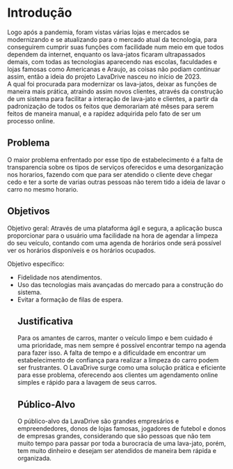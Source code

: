 # Introdução 

  Logo após a pandemia, foram vistas várias lojas e mercados se modernizando e se atualizando para o mercado atual da tecnologia, para conseguirem cumprir suas funções com facilidade num meio em que todos dependem da internet, enquanto os lava-jatos ficaram ultrapassados demais, com todas as tecnologias aparecendo nas escolas, faculdades e lojas famosas como Americanas e Araujo, as coisas não podiam continuar assim, então a ideia do projeto LavaDrive nasceu no início de 2023.  
  A qual foi procurada para modernizar os lava-jatos, deixar as funções de maneira mais prática,  atraíndo assim novos clientes, através da construção de um sistema para facilitar a interação de lava-jato e clientes, a partir da padronização de todos os feitos que demorariam até mêses para serem feitos de maneira manual, e a rapidez adquirida pelo fato de ser um processo online.

## Problema

O maior problema enfrentado por esse tipo de estabelecimento é a falta de transparencia sobre os tipos de serviços oferecidos e uma desorganização nos horarios, fazendo com que para ser atendido o cliente deve chegar cedo e ter a sorte de varias outras pessoas não terem tido a ideia de lavar o carro no mesmo horario.

## Objetivos

 Objetivo geral: Através de uma plataforma ágil e segura, a aplicação busca proporcionar para o usuário uma facilidade na hora de agendar a limpeza do seu veículo, contando com uma agenda de horários onde será possível ver os horários disponíveis e os horários ocupados.

Objetivo específico:
<ul>
 <li>Fidelidade nos atendimentos. </li>
 <li>Uso das tecnologias mais avançadas do mercado para a construção do sistema. </li>
 <li>Evitar a formação de filas de espera. </li>
 

## Justificativa

Para os amantes de carros, manter o veículo limpo e bem cuidado é uma prioridade, mas nem sempre é possível encontrar tempo na agenda para fazer isso. A falta de tempo e a dificuldade em encontrar um estabelecimento de confiança para realizar a limpeza do carro podem ser frustrantes. O LavaDrive surge como uma solução prática e eficiente para esse problema, oferecendo aos clientes um agendamento online simples e rápido para a lavagem de seus carros.


## Público-Alvo 

 O público-alvo da LavaDrive são grandes empresários e empreendedores, donos de lojas famosas, jogadores de futebol e donos de empresas grandes, considerando que são pessoas que não tem muito tempo para passar por toda a burocracia de uma lava-jato, porém, tem muito dinheiro e desejam ser atendidos de maneira bem rápida e organizada.
